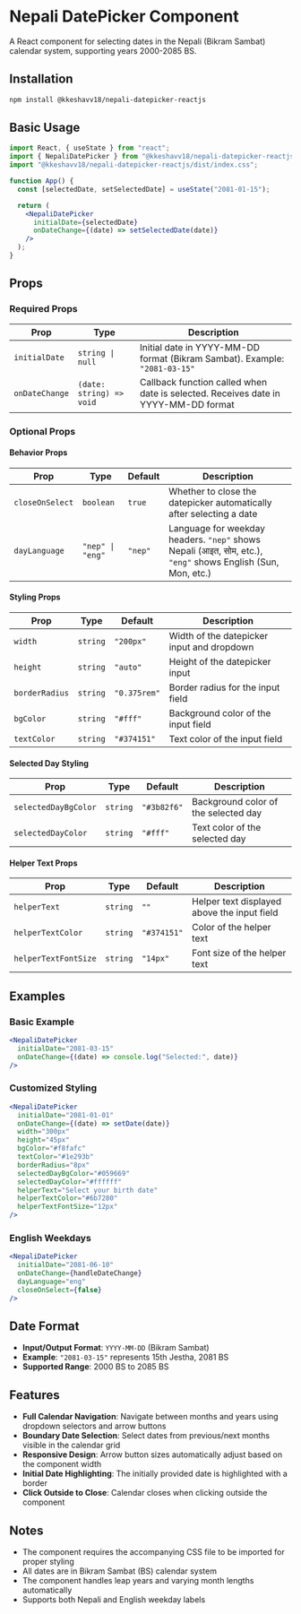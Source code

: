 # Nepali DatePicker Component

A React component for selecting dates in the Nepali (Bikram Sambat) calendar system, supporting years 2000-2085 BS.

## Installation

```bash
npm install @kkeshavv18/nepali-datepicker-reactjs
```

## Basic Usage

```jsx
import React, { useState } from "react";
import { NepaliDatePicker } from "@kkeshavv18/nepali-datepicker-reactjs";
import "@kkeshavv18/nepali-datepicker-reactjs/dist/index.css";

function App() {
  const [selectedDate, setSelectedDate] = useState("2081-01-15");

  return (
    <NepaliDatePicker
      initialDate={selectedDate}
      onDateChange={(date) => setSelectedDate(date)}
    />
  );
}
```

## Props

### Required Props

| Prop           | Type                     | Description                                                                        |
| -------------- | ------------------------ | ---------------------------------------------------------------------------------- |
| `initialDate`  | `string \| null`         | Initial date in YYYY-MM-DD format (Bikram Sambat). Example: `"2081-03-15"`         |
| `onDateChange` | `(date: string) => void` | Callback function called when date is selected. Receives date in YYYY-MM-DD format |

### Optional Props

#### Behavior Props

| Prop            | Type             | Default | Description                                                                                                 |
| --------------- | ---------------- | ------- | ----------------------------------------------------------------------------------------------------------- |
| `closeOnSelect` | `boolean`        | `true`  | Whether to close the datepicker automatically after selecting a date                                        |
| `dayLanguage`   | `"nep" \| "eng"` | `"nep"` | Language for weekday headers. `"nep"` shows Nepali (आइत, सोम, etc.), `"eng"` shows English (Sun, Mon, etc.) |

#### Styling Props

| Prop           | Type     | Default      | Description                                |
| -------------- | -------- | ------------ | ------------------------------------------ |
| `width`        | `string` | `"200px"`    | Width of the datepicker input and dropdown |
| `height`       | `string` | `"auto"`     | Height of the datepicker input             |
| `borderRadius` | `string` | `"0.375rem"` | Border radius for the input field          |
| `bgColor`      | `string` | `"#fff"`     | Background color of the input field        |
| `textColor`    | `string` | `"#374151"`  | Text color of the input field              |

#### Selected Day Styling

| Prop                 | Type     | Default     | Description                          |
| -------------------- | -------- | ----------- | ------------------------------------ |
| `selectedDayBgColor` | `string` | `"#3b82f6"` | Background color of the selected day |
| `selectedDayColor`   | `string` | `"#fff"`    | Text color of the selected day       |

#### Helper Text Props

| Prop                 | Type     | Default     | Description                                 |
| -------------------- | -------- | ----------- | ------------------------------------------- |
| `helperText`         | `string` | `""`        | Helper text displayed above the input field |
| `helperTextColor`    | `string` | `"#374151"` | Color of the helper text                    |
| `helperTextFontSize` | `string` | `"14px"`    | Font size of the helper text                |

## Examples

### Basic Example

```jsx
<NepaliDatePicker
  initialDate="2081-03-15"
  onDateChange={(date) => console.log("Selected:", date)}
/>
```

### Customized Styling

```jsx
<NepaliDatePicker
  initialDate="2081-01-01"
  onDateChange={(date) => setDate(date)}
  width="300px"
  height="45px"
  bgColor="#f8fafc"
  textColor="#1e293b"
  borderRadius="8px"
  selectedDayBgColor="#059669"
  selectedDayColor="#ffffff"
  helperText="Select your birth date"
  helperTextColor="#6b7280"
  helperTextFontSize="12px"
/>
```

### English Weekdays

```jsx
<NepaliDatePicker
  initialDate="2081-06-10"
  onDateChange={handleDateChange}
  dayLanguage="eng"
  closeOnSelect={false}
/>
```

## Date Format

- **Input/Output Format**: `YYYY-MM-DD` (Bikram Sambat)
- **Example**: `"2081-03-15"` represents 15th Jestha, 2081 BS
- **Supported Range**: 2000 BS to 2085 BS

## Features

- **Full Calendar Navigation**: Navigate between months and years using dropdown selectors and arrow buttons
- **Boundary Date Selection**: Select dates from previous/next months visible in the calendar grid
- **Responsive Design**: Arrow button sizes automatically adjust based on the component width
- **Initial Date Highlighting**: The initially provided date is highlighted with a border
- **Click Outside to Close**: Calendar closes when clicking outside the component

## Notes

- The component requires the accompanying CSS file to be imported for proper styling
- All dates are in Bikram Sambat (BS) calendar system
- The component handles leap years and varying month lengths automatically
- Supports both Nepali and English weekday labels
